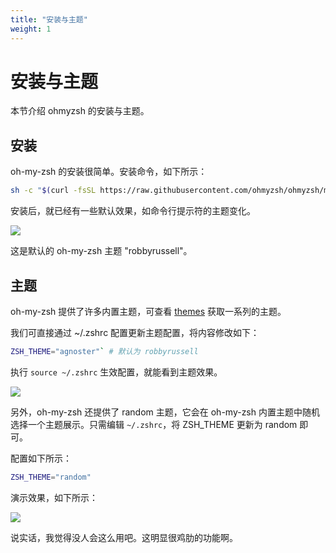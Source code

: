 ```yaml
---
title: "安装与主题"
weight: 1
---
```


# 安装与主题

本节介绍 ohmyzsh 的安装与主题。

## 安装

oh-my-zsh 的安装很简单。安装命令，如下所示：

```bash
sh -c "$(curl -fsSL https://raw.githubusercontent.com/ohmyzsh/ohmyzsh/master/tools/install.sh)"
```

安装后，就已经有一些默认效果，如命令行提示符的主题变化。

![](https://cdn.jsdelivr.net/gh/poloxue/images@2023-10/2023-10-16-zsh-themes-and-plugin-01.png)

这是默认的  oh-my-zsh 主题 "robbyrussell"。

## 主题

oh-my-zsh 提供了许多内置主题，可查看 [themes](https://github.com/ohmyzsh/ohmyzsh/wiki/Themes) 获取一系列的主题。

我们可直接通过 ~/.zshrc 配置更新主题配置，将内容修改如下：

```bash
ZSH_THEME="agnoster"` # 默认为 robbyrussell
```

执行 `source ~/.zshrc` 生效配置，就能看到主题效果。

![](https://cdn.jsdelivr.net/gh/poloxue/images@2023-10/2023-10-16-zsh-themes-and-plugin-02.png)

另外，oh-my-zsh 还提供了 random 主题，它会在 oh-my-zsh 内置主题中随机选择一个主题展示。只需编辑 `~/.zshrc`，将 ZSH_THEME 更新为 random 即可。

配置如下所示：

```bash
ZSH_THEME="random"
```

演示效果，如下所示：

![](https://cdn.jsdelivr.net/gh/poloxue/images@2023-10/2023-10-16-zsh-themes-and-plugin-03.gif)

说实话，我觉得没人会这么用吧。这明显很鸡肋的功能啊。

